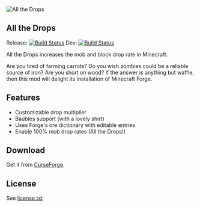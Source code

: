 ![All the Drops]

All the Drops
---

Release: [![Build Status](https://travis-ci.org/rolandoislas/all-the-drops.svg?branch=master)](https://travis-ci.org/rolandoislas/all-the-drops)
Dev: [![Build Status](https://travis-ci.org/rolandoislas/all-the-drops.svg?branch=develop)](https://travis-ci.org/rolandoislas/all-the-drops)

All the Drops increases the mob and block drop rate in Minecraft.

Are you tired of farming carrots? Do you wish zombies could be a reliable source of iron?
Are you short on wood? If the answer is anything but waffle, then this mod will delight its installation of 
Minecraft Forge.

## Features

- Customizable drop multiplier
- Baubles support (with a lovely shirt)
- Uses Forge's ore dictionary with editable entries
- Enable 100% mob drop rates (All the Drops!)

## Download

Get it from [CurseForge].

## License

See [license.txt](license.txt)

[All the Drops]: http://i.imgur.com/W3JLwZO.png
[CurseForge]: https://minecraft.curseforge.com/projects/all-the-drops
